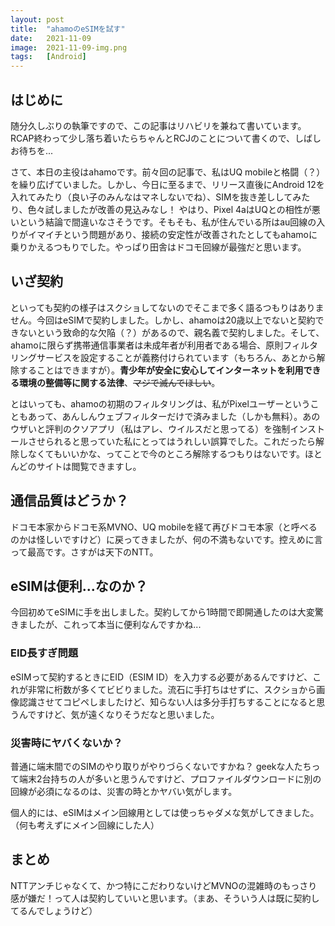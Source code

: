 ```yaml
---
layout: post
title:  "ahamoのeSIMを試す"
date:   2021-11-09
image:  2021-11-09-img.png
tags:   [Android]
---
```

## はじめに

随分久しぶりの執筆ですので、この記事はリハビリを兼ねて書いています。RCAP終わって少し落ち着いたらちゃんとRCJのことについて書くので、しばしお待ちを...

さて、本日の主役はahamoです。前々回の記事で、私はUQ mobileと格闘（？）を繰り広げていました。しかし、今日に至るまで、リリース直後にAndroid 12を入れてみたり（良い子のみんなはマネしないでね）、SIMを抜き差ししてみたり、色々試しましたが改善の見込みなし！ やはり、Pixel 4aはUQとの相性が悪いという結論で間違いなさそうです。そもそも、私が住んでいる所はau回線の入りがイマイチという問題があり、接続の安定性が改善されたとしてもahamoに乗りかえるつもりでした。やっぱり田舎はドコモ回線が最強だと思います。

## いざ契約

といっても契約の様子はスクショしてないのでそこまで多く語るつもりはありません。今回はeSIMで契約しました。しかし、ahamoは20歳以上でないと契約できないという致命的な欠陥（？）があるので、親名義で契約しました。そして、ahamoに限らず携帯通信事業者は未成年者が利用者である場合、原則フィルタリングサービスを設定することが義務付けられています（もちろん、あとから解除することはできますが）。**青少年が安全に安心してインターネットを利用できる環境の整備等に関する法律**、~~マジで滅んでほしい~~。

とはいっても、ahamoの初期のフィルタリングは、私がPixelユーザーということもあって、あんしんウェブフィルターだけで済みました（しかも無料）。あのウザいと評判のクソアプリ（私はアレ、ウイルスだと思ってる）を強制インストールさせられると思っていた私にとってはうれしい誤算でした。これだったら解除しなくてもいいかな、ってことで今のところ解除するつもりはないです。ほとんどのサイトは閲覧できますし。

## 通信品質はどうか？

ドコモ本家からドコモ系MVNO、UQ mobileを経て再びドコモ本家（と呼べるのかは怪しいですけど）に戻ってきましたが、何の不満もないです。控えめに言って最高です。さすがは天下のNTT。

## eSIMは便利...なのか？

今回初めてeSIMに手を出しました。契約してから1時間で即開通したのは大変驚きましたが、これって本当に便利なんですかね...

### EID長すぎ問題

eSIMって契約するときにEID（ESIM ID）を入力する必要があるんですけど、これが非常に桁数が多くてビビりました。流石に手打ちはせずに、スクショから画像認識させてコピペしましたけど、知らない人は多分手打ちすることになると思うんですけど、気が遠くなりそうだなと思いました。

### 災害時にヤバくないか？

普通に端末間でのSIMのやり取りがやりづらくないですかね？ geekな人たちって端末2台持ちの人が多いと思うんですけど、プロファイルダウンロードに別の回線が必須になるのは、災害の時とかヤバい気がします。

個人的には、eSIMはメイン回線用としては使っちゃダメな気がしてきました。（何も考えずにメイン回線にした人）

## まとめ

NTTアンチじゃなくて、かつ特にこだわりないけどMVNOの混雑時のもっさり感が嫌だ！って人は契約していいと思います。（まあ、そういう人は既に契約してるんでしょうけど）
